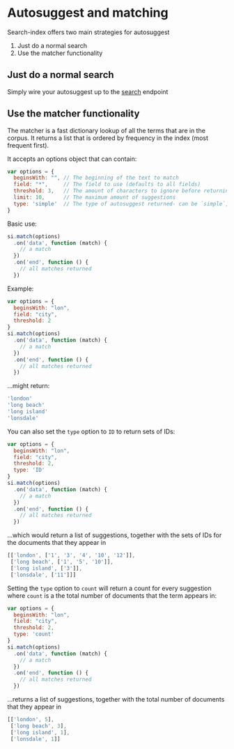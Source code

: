 # Autosuggest and matching

Search-index offers two main strategies for autosuggest

1. Just do a normal search
2. Use the matcher functionality

## Just do a normal search

Simply wire your autosuggest up to the [search](search.md) endpoint

## Use the matcher functionality

The matcher is a fast dictionary lookup of all the terms that are in
the corpus. It returns a list that is ordered by frequency in the
index (most frequent first).

It accepts an options object that can contain:

```javascript
var options = {
  beginsWith: "", // The beginning of the text to match
  field: "*",     // The field to use (defaults to all fields)
  threshold: 3,   // The amount of characters to ignore before returning matches (default: 3)
  limit: 10,      // The maximum amount of suggestions
  type: 'simple'  // The type of autosuggest returned- can be `simple`, `ID` or `count`
}
```

Basic use:

```javascript
si.match(options)
  .on('data', function (match) {
    // a match
  })
  .on('end', function () {
    // all matches returned
  })
```


Example:

```javascript
var options = {
  beginsWith: "lon",
  field: "city",
  threshold: 2
}
si.match(options)
  .on('data', function (match) {
    // a match
  })
  .on('end', function () {
    // all matches returned
  })
```

...might return:

```javascript
'london'
'long beach'
'long island'
'lonsdale'
```

You can also set the `type` option to `ID` to return sets of IDs:

```javascript
var options = {
  beginsWith: "lon",
  field: "city",
  threshold: 2,
  type: 'ID'
}
si.match(options)
  .on('data', function (match) {
    // a match
  })
  .on('end', function () {
    // all matches returned
  })
```

...which would return a list of suggestions, together with the sets of IDs for
the documents that they appear in

```javascript
[['london', ['1', '3', '4', '10', '12']],
 ['long beach', ['1', '5', '10']],
 ['long island', ['3']],
 ['lonsdale', ['11']]]
```

Setting the `type` option to `count` will return a count for every
suggestion where `count` is a the total number of documents that the
term appears in:

```javascript
var options = {
  beginsWith: "lon",
  field: "city",
  threshold: 2,
  type: 'count'
}
si.match(options)
  .on('data', function (match) {
    // a match
  })
  .on('end', function () {
    // all matches returned
  })
```

...returns a list of suggestions, together with the total number of documents
that they appear in

```javascript
[['london', 5],
 ['long beach', 3],
 ['long island', 1],
 ['lonsdale', 1]]
```


